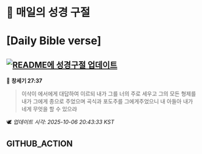 # 🙏 매일의 성경 구절
# [Daily Bible verse]
## [![README에 성경구절 업데이트](https://github.com/DONGSUKA/first_test/actions/workflows/update-readme-bible.yml/badge.svg)](https://github.com/DONGSUKA/first_test/actions/workflows/update-readme-bible.yml)
<!-- START_BIBLE_VERSE -->
📖 **창세기 27:37**
> 이삭이 에서에게 대답하여 이르되 내가 그를 너의 주로 세우고 그의 모든 형제를 내가 그에게 종으로 주었으며 곡식과 포도주를 그에게주었으니 내 아들아 내가 네게 무엇을 할 수 있으랴

🕊️ _업데이트 시각: 2025-10-06 20:43:33 KST_
  <!-- END_BIBLE_VERSE -->
## GITHUB_ACTION
